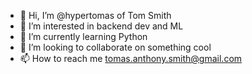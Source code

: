 - 👋 Hi, I’m @hypertomas of Tom Smith
- 👀 I’m interested in backend dev and ML
- 🌱 I’m currently learning Python
- 💞️ I’m looking to collaborate on something cool
- 📫 How to reach me tomas.anthony.smith@gmail.com

<!---
hypertomas/hypertomas is a ✨ special ✨ repository because its `README.md` (this file) appears on your GitHub profile.
You can click the Preview link to take a look at your changes.
--->
